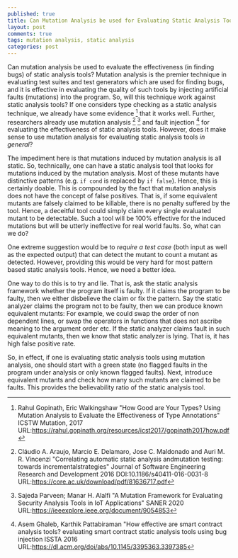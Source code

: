 ```yaml
---
published: true
title: Can Mutation Analysis be used for Evaluating Static Analysis Tools?
layout: post
comments: true
tags: mutation analysis, static analysis
categories: post
---
```


Can mutation analysis be used to evaluate the effectiveness (in finding bugs) of
static analysis tools?  Mutation analysis is the premier technique in evaluating
test suites and test generators which are used for finding bugs, and it is
effective in evaluating the quality of such tools by injecting artificial
faults (mutations) into the program.
So, will this technique work against static analysis tools? If one considers
type checking as a static analysis technique, we already have some evidence [^gopinath2017how] that it works well. Further, researchers already use mutation analysis [^araujo2016correlating] [^parveen2020a] and fault injection [^ghaleb2020how] for evaluating the effectiveness of static analysis tools.
However, does it make sense to use mutation analysis
for evaluating static analysis tools _in general_?

The impediment here is that mutations induced by mutation analysis is all
static.  So, technically, one can have a static analysis tool that looks for
mutations induced by the mutation analysis. Most of these mutants have
distinctive patterns (e.g. `if cond` is replaced by `if false`). Hence, this
is certainly doable.
This is compounded by the fact that mutation analysis does not have the concept
of false positives. That is, if some equivalent mutants are falsely claimed to
be killable, there is no penalty suffered by the tool.
Hence, a deceitful tool could simply claim every single evaluated mutant to
be detectable.
Such a tool will be 100% effective for the induced mutations but will be utterly
ineffective for real world faults. So, what can we do?

One extreme suggestion would be to _require a test case_  (both input as well as
the expected output) that can detect the mutant to count a mutant as detected.
However, providing this would be very hard for most pattern based static
analysis tools. Hence, we need a better idea.

One way to do this is to try and lie. That is, ask the static analysis
framework whether the program itself is faulty. If it claims the program to
be faulty, then we either disbelieve the claim or fix the pattern. Say the
static analyzer claims the program not to be faulty, then we can produce
known equivalent mutants: For example, we could swap the order of non
dependent lines, or swap the operators in functions that does not ascribe
meaning to the argument order etc. If the static analyzer claims fault in
such equivalent mutants, then we know that static analyzer is lying. That is,
it has high false positive rate.

So, in effect, if one is evaluating static analysis tools using mutation
analysis, one should start with a green state (no flagged faults in
the program under analysis or only known flagged faults). Next, introduce
equivalent mutants and check how many such mutants are claimed to be
faults. This provides the believability ratio of the static analysis tool.

[^gopinath2017how]: Rahul Gopinath, Eric Walkingshaw "How Good are Your Types? Using Mutation Analysis to Evaluate the Effectiveness of Type Annotations" ICSTW Mutation, 2017 URL:<https://rahul.gopinath.org/resources/icst2017/gopinath2017how.pdf>

[^araujo2016correlating]: Cláudio A. Araujo,  Marcio E. Delamaro, Jose C. Maldonado and Auri M. R. Vincenzi "Correlating automatic static analysis andmutation testing: towards incrementalstrategies" Journal of Software Engineering Research and Development 2016 DOI:10.1186/s40411-016-0031-8 URL:<https://core.ac.uk/download/pdf/81636717.pdf>

[^ghaleb2020how]: Asem  Ghaleb, Karthik Pattabiraman "How effective are smart contract analysis tools? evaluating smart contract static analysis tools using bug injection ISSTA 2016 URL:<https://dl.acm.org/doi/abs/10.1145/3395363.3397385>

[^parveen2020a]: Sajeda Parveen; Manar H. Alalfi "A Mutation Framework for Evaluating Security Analysis Tools in IoT Applications" SANER 2020 URL:<https://ieeexplore.ieee.org/document/9054853>
